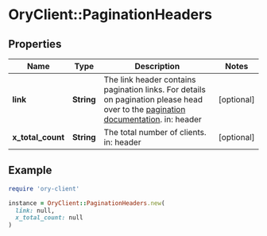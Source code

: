 # OryClient::PaginationHeaders

## Properties

| Name | Type | Description | Notes |
| ---- | ---- | ----------- | ----- |
| **link** | **String** | The link header contains pagination links.  For details on pagination please head over to the [pagination documentation](https://www.ory.sh/docs/ecosystem/api-design#pagination).  in: header | [optional] |
| **x_total_count** | **String** | The total number of clients.  in: header | [optional] |

## Example

```ruby
require 'ory-client'

instance = OryClient::PaginationHeaders.new(
  link: null,
  x_total_count: null
)
```


